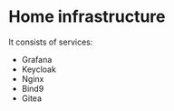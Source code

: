# Home infrastructure

  It consists of services: 
  - Grafana 
  - Keycloak
  - Nginx 
  - Bind9
  - Gitea
